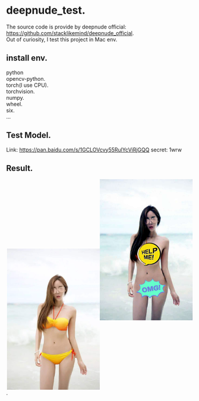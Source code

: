 # deepnude_test.  
The source code is provide by deepnude official: https://github.com/stacklikemind/deepnude_official.  
Out of curiosity, I test this project in Mac env.

## install env.  
python     
opencv-python.   
torch(I use CPU).   
torchvision.    
numpy.   
wheel.   
six.  
...   
## Test Model.  
Link: https://pan.baidu.com/s/1GCLOVcvy55RulYcViRjGQQ  secret: 1wrw

## Result.  
<div align=center><img src="https://github.com/2anchao/deepnude_test/blob/main/img_show/input1.jpg" width="250" height="380" <div align=center><img src="https://github.com/2anchao/deepnude_test/blob/main/img_show/show.jpeg" width="250" height="380" /></div>. 

